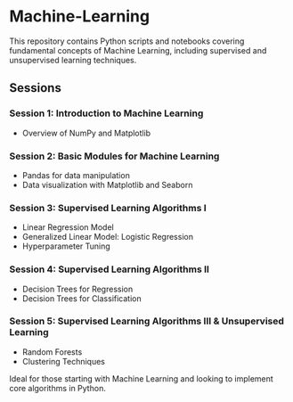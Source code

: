 # Machine-Learning
This repository contains Python scripts and notebooks covering fundamental concepts of Machine Learning, including supervised and unsupervised learning techniques.  

## Sessions  

### **Session 1: Introduction to Machine Learning**  
- Overview of NumPy and Matplotlib  

### **Session 2: Basic Modules for Machine Learning**  
- Pandas for data manipulation  
- Data visualization with Matplotlib and Seaborn  

### **Session 3: Supervised Learning Algorithms I**  
- Linear Regression Model  
- Generalized Linear Model: Logistic Regression  
- Hyperparameter Tuning  

### **Session 4: Supervised Learning Algorithms II**  
- Decision Trees for Regression  
- Decision Trees for Classification  

### **Session 5: Supervised Learning Algorithms III & Unsupervised Learning**  
- Random Forests  
- Clustering Techniques  

Ideal for those starting with Machine Learning and looking to implement core algorithms in Python.  
